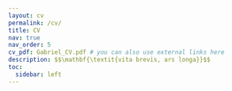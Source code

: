 ```yaml
---
layout: cv
permalink: /cv/
title: CV
nav: true
nav_order: 5
cv_pdf: Gabriel_CV.pdf # you can also use external links here
description: $$\mathbf{\textit{vita brevis, ars longa}}$$
toc:
  sidebar: left
---
```

